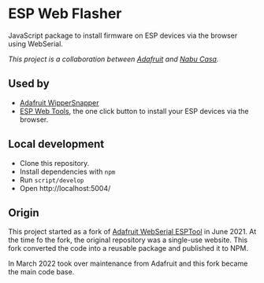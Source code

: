 # ESP Web Flasher

JavaScript package to install firmware on ESP devices via the browser using WebSerial.

_This project is a collaboration between [Adafruit](https://www.adafruit.com/) and [Nabu Casa](https://www.nabucasa.com/)._

## Used by

- [Adafruit WipperSnapper](https://learn.adafruit.com/quickstart-adafruit-io-wippersnapper)
- [ESP Web Tools](https://github.com/esphome/esp-web-tools), the one click button to install your ESP devices via the browser.

## Local development

- Clone this repository.
- Install dependencies with `npm`
- Run `script/develop`
- Open http://localhost:5004/

## Origin

This project started as a fork of [Adafruit WebSerial ESPTool](https://github.com/adafruit/Adafruit_WebSerial_ESPTool) in June 2021. At the time fo the fork, the original repository was a single-use website. This fork converted the code into a reusable package and published it to NPM.

In March 2022 took over maintenance from Adafruit and this fork became the main code base.
